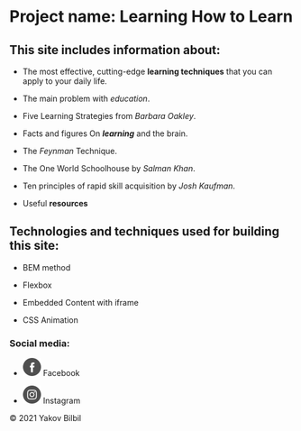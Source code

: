 # Project name: Learning How to Learn


## This site includes information about:

* The most effective, cutting-edge **learning techniques** that you can apply to your daily life.

* The main problem with *education*.

* Five Learning Strategies from *Barbara Oakley*.

* Facts and figures On **_learning_** and the brain.

* The *Feynman* Technique.

* The One World Schoolhouse by *Salman Khan*.

* Ten principles of rapid skill acquisition by *Josh Kaufman*.

* Useful **resources**


## Technologies and techniques used for building this site:

* BEM method

* Flexbox

* Embedded Content with iframe

* CSS Animation



### Social media:

* <img class="footer__social-icons" src="./images/facebook_white.svg" alt="Facebook icon"> Facebook

* <img class="footer__social-icons" src="./images/instagram_white.svg" alt="Instagram icon"> Instagram



&copy; 2021 Yakov Bilbil
